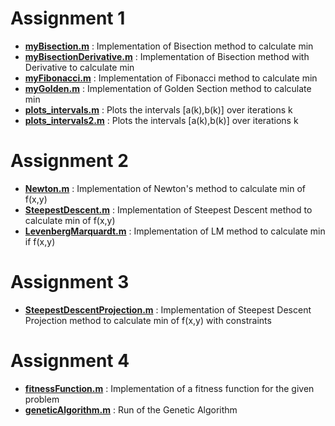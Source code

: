 # Assignment 1
* **<u>myBisection.m</u>** : Implementation of Bisection method to calculate min
* **<u>myBisectionDerivative.m</u>** : Implementation of Bisection method with Derivative to calculate min
* **<u>myFibonacci.m</u>** : Implementation of Fibonacci method to calculate min
* **<u>myGolden.m</u>** : Implementation of Golden Section method to calculate min
* **<u>plots_intervals.m</u>** : Plots the intervals [a(k),b(k)] over iterations k
* **<u>plots_intervals2.m</u>** : Plots the intervals [a(k),b(k)] over iterations k

# Assignment 2
* **<u>Newton.m</u>** : Implementation of Newton's method to calculate min of f(x,y)
* **<u>SteepestDescent.m</u>** : Implementation of Steepest Descent method to calculate min of f(x,y)
* **<u>LevenbergMarquardt.m</u>** : Implementation of LM method to calculate min if f(x,y)

# Assignment 3
* **<u>SteepestDescentProjection.m</u>** : Implementation of Steepest Descent Projection method to calculate min of f(x,y) with constraints

# Assignment 4
* **<u>fitnessFunction.m</u>** : Implementation of a fitness function for the given problem
* **<u>geneticAlgorithm.m</u>** : Run of the Genetic Algorithm
